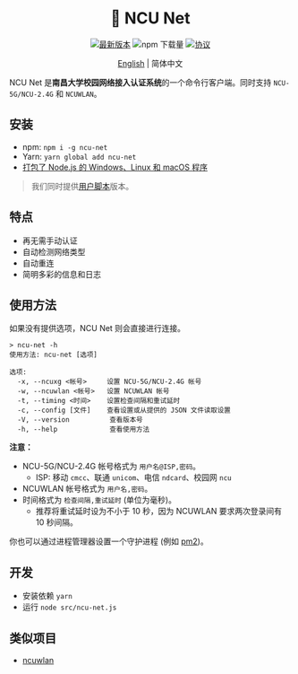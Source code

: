 <h1 align="center">📶 NCU Net</h1>

<div align="center">

[![最新版本](https://img.shields.io/npm/v/ncu-net.svg?style=for-the-badge)](https://npm.im/ncu-net)
![npm 下载量](https://img.shields.io/npm/dt/ncu-net.svg?style=for-the-badge)
[![协议](https://img.shields.io/github/license/kidonng/ncu-net.svg?style=for-the-badge)](LICENSE)

[English](README.md) | 简体中文

</div>

NCU Net 是**南昌大学校园网络接入认证系统**的一个命令行客户端。同时支持 `NCU-5G/NCU-2.4G` 和 `NCUWLAN`。

## 安装

- npm: `npm i -g ncu-net`
- Yarn: `yarn global add ncu-net`
- [打包了 Node.js 的 Windows、Linux 和 macOS 程序](../../releases)

> 我们同时提供[用户脚本](https://github.com/kidonng/cherry/blob/master/scripts/README-zh-CN.md#ncu-net)版本。

## 特点

- 再无需手动认证
- 自动检测网络类型
- 自动重连
- 简明多彩的信息和日志

## 使用方法

如果没有提供选项，NCU Net 则会直接进行连接。

```
> ncu-net -h
使用方法: ncu-net [选项]

选项:
  -x, --ncuxg <帐号>     设置 NCU-5G/NCU-2.4G 帐号
  -w, --ncuwlan <帐号>   设置 NCUWLAN 帐号
  -t, --timing <时间>    设置检查间隔和重试延时
  -c, --config [文件]    查看设置或从提供的 JSON 文件读取设置
  -V, --version          查看版本号
  -h, --help             查看使用方法
```

**注意：**

- NCU-5G/NCU-2.4G 帐号格式为 `用户名@ISP,密码`。
  - ISP: 移动 `cmcc`、联通 `unicom`、电信 `ndcard`、校园网 `ncu`
- NCUWLAN 帐号格式为 `用户名,密码`。
- 时间格式为 `检查间隔,重试延时` (单位为毫秒)。
  - 推荐将重试延时设为不小于 10 秒，因为 NCUWLAN 要求两次登录间有 10 秒间隔。

你也可以通过进程管理器设置一个守护进程 (例如 [pm2](https://github.com/Unitech/pm2))。

## 开发

- 安装依赖 `yarn`
- 运行 `node src/ncu-net.js`

## 类似项目

- [ncuwlan](https://github.com/maoyuqing/ncuwlan)
